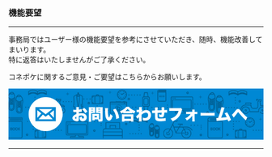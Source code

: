 <h3>機能要望</h3>
<hr>

事務局ではユーザー様の機能要望を参考にさせていただき、随時、機能改善してまいります。  
特に返答はいたしませんがご了承ください。

コネポケに関するご意見・ご要望はこちらからお願いします。

[![mail](https://raw.githubusercontent.com/sendroidsFamily/useGuides/master/1.%E3%82%B3%E3%83%8D%E3%83%9D%E3%82%B1%E5%85%AC%E5%BC%8F%E3%82%AC%E3%82%A4%E3%83%89/%E5%88%9D%E3%82%81%E3%81%A6%E3%81%AE%E6%96%B9%E3%81%B8/images/mail1.jpg)](mailto:support@conepoke.com)

<hr>